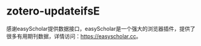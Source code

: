 # zotero-updateifsE

感谢easyScholar提供数据接口，easyScholar是一个强大的浏览器插件，提供了很多有用期刊数据，详情访问：<https://easyscholar.cc>。
